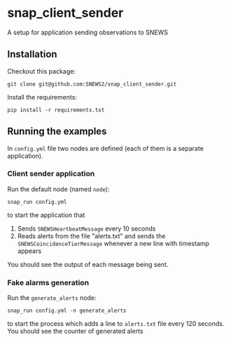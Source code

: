 # snap_client_sender
A setup for application sending observations to SNEWS

## Installation
Checkout this package:
```shell
git clone git@github.com:SNEWS2/snap_client_sender.git
```

Install the requirements:
```shell
pip install -r requirements.txt
``` 

## Running the examples

In `config.yml` file two nodes are defined (each of them is a separate application).

### Client sender application

Run the default node (named `node`):
```shell
snap_run config.yml 
```
to start the application that

1. Sends `SNEWSHeartbeatMessage` every 10 seconds
2. Reads alerts from the file "alerts.txt" and sends the `SNEWSCoincidenceTierMessage` whenever a new line with timestamp appears

You should see the output of each message being sent.

### Fake alarms generation

Run the `generate_alerts` node:

```shell
snap_run config.yml -n generate_alerts
```

to start the process which adds a line to `alerts.txt` file every 120 seconds.
You should see the counter of generated alerts

